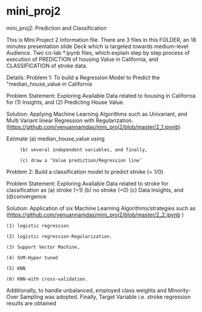 # mini_proj2
mini_proj2: Prediction and Classification

This is Mini Project 2 Information file. There are 3 files in this FOLDER, an 18 minutes presentation slide Deck which is targeted towards medium-level Audience. Two co-lab *.ipynb files, which explain step by step process of  execution of PREDICTION of housing Value in California, and CLASSIFICATION of stroke data. 

Details: 
Problem 1: To build a Regression Model to Predict the "median_house_value in California

Problem Statement: Exploring Available Data related to housing in California for (1) Insights, and (2) Predicting House Value.


Solution: Applying Machine Learning Algorithms such as Univariant, and Multi Variant linear Regression with  Regularization.
(https://github.com/venuannamdas/mini_proj2/blob/master/2_1.ipynb) 

Estimate (a)  median_house_value using 

         (b) several independent variables, and finally, 
         
         (c) draw a ‘Value prediction/Regression line’ 
         

Problem 2: Build a classification model to predict stroke (= 1/0)


Problem Statement: Exploring Available Data related to stroke for classification as (a) stroke (=1) (b) no stroke (=0) (c) Data Insights, and (d)convergence 

Solution: Application of six Machine Learning Algorithms/strategies such as  
(https://github.com/venuannamdas/mini_proj2/blob/master/2_2.ipynb )

    (1) logistic regression 
    
    (2) logistic regression-Regularization. 
    
    (3) Support Vector Machine, 
    
    (4) SVM-Hyper tuned 
    
    (5) KNN 
    
    (6) KNN-with cross-validation. 
    

Additionally, to handle unbalanced, employed class weights and Minority-Over Sampling was adopted. Finally, Target Variable i.e. stroke regression results are obtained 
